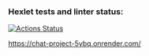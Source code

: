 ### Hexlet tests and linter status:
[![Actions Status](https://github.com/SevHope/frontend-project-12/actions/workflows/hexlet-check.yml/badge.svg)](https://github.com/SevHope/frontend-project-12/actions)

https://chat-project-5ybq.onrender.com/